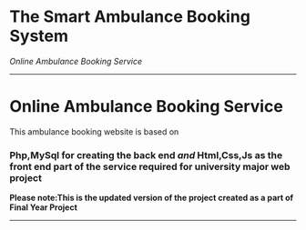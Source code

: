 # The Smart Ambulance Booking System
*Online Ambulance Booking Service*


___________________________________________________________________________


# Online Ambulance Booking Service

This ambulance booking website is based on 
### Php,MySql for creating the back end *and* Html,Css,Js as the front end part of the service required for university major web project





**Please note:This is the updated version of the project created as a part of Final Year Project**

***



